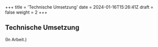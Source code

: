 +++
title = 'Technische Umsetzung'
date = 2024-01-16T15:26:41Z
draft = false
weight = 2
+++

## Technische Umsetzung

(In Arbeit.)